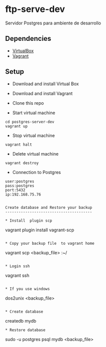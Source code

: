 # ftp-serve-dev
Servidor Postgres para ambiente de desarrollo

Dependencies
------------

* [VirtualBox](https://www.virtualbox.org/wiki/Downloads)
* [Vagrant](https://www.vagrantup.com)

Setup
-----

* Download and install Virtual Box

* Download and install Vagrant

* Clone this repo

* Start virtual machine

```
cd postgres-server-dev
vagrant up
```
* Stop virtual machine

```
vagrant halt
```
* Delete virtual machine

```
vagrant destroy
```
* Connection to Postgres 

```
user:postgres 
pass:postgres
port:5432
ip:192.168.75.76


Create database and Restore your backup
---------------------------------------

* Install  plugin scp

```
vagrant plugin install vagrant-scp
```

* Copy your backup file  to vagrant home
```
vagrant scp <backup_file>  :~/
```

* Login ssh

```
vagrant ssh
```

* If you use windows

```
dos2unix  <backup_file>
```

* Create database

```
createdb mydb 
```
* Restore database

```
sudo -u postgres psql mydb <backup_file>
```


